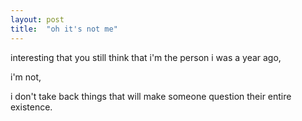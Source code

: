 ```yaml
---
layout: post
title:  "oh it's not me"
---
```


interesting that you still think that i'm the person i was a year ago, <br>

i'm not, <br> 

i don't take back things that will make someone question their entire existence. <br>





